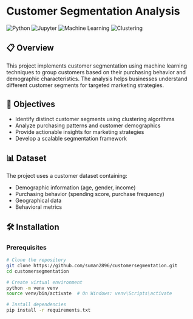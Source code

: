 # Customer Segmentation Analysis

![Python](https://img.shields.io/badge/Python-3.8%2B-blue)
![Jupyter](https://img.shields.io/badge/Jupyter-Notebook-orange)
![Machine Learning](https://img.shields.io/badge/Machine-Learning-green)
![Clustering](https://img.shields.io/badge/Clustering-Algorithm-purple)

## 📋 Overview

This project implements customer segmentation using machine learning techniques to group customers based on their purchasing behavior and demographic characteristics. The analysis helps businesses understand different customer segments for targeted marketing strategies.

## 🎯 Objectives

- Identify distinct customer segments using clustering algorithms
- Analyze purchasing patterns and customer demographics
- Provide actionable insights for marketing strategies
- Develop a scalable segmentation framework

## 📊 Dataset

The project uses a customer dataset containing:
- Demographic information (age, gender, income)
- Purchasing behavior (spending score, purchase frequency)
- Geographical data
- Behavioral metrics

## 🛠️ Installation

### Prerequisites
```bash
# Clone the repository
git clone https://github.com/suman2896/customersegmentation.git
cd customersegmentation

# Create virtual environment
python -m venv venv
source venv/bin/activate  # On Windows: venv\Scripts\activate

# Install dependencies
pip install -r requirements.txt
```
